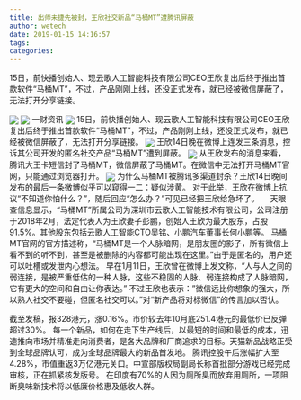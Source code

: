 ```yaml
---
title: 出师未捷先被封，王欣社交新品“马桶MT”遭腾讯屏蔽
author: wetech
date: 2019-01-15 14:16:57
tags: 
categories: 
---
```

15日，前快播创始人、现云歌人工智能科技有限公司CEO王欣复出后终于推出首款软件“马桶MT”，不过，产品刚刚上线，还没正式发布，就已经被微信屏蔽了，无法打开分享链接。
<!-- more -->
<img align="center" border="0" src="https://imgcdn.yicai.com/uppics/images/2019/01/0b1c2d68dcc3068bfe2d72c5b9ac2da0.jpg" />
<img align="center" border="0" src="https://imgcdn.yicai.com/uppics/images/2019/01/43a5a433b9f26176d5c87e255cb0a7f6.jpg" />
一财资讯
<img align="center" border="0" src="https://imgcdn.yicai.com/uppics/images/2019/01/c353feb5213e92853b8ced0cd464b2ae.jpg" />
15日，前快播创始人、现云歌人工智能科技有限公司CEO王欣复出后终于推出首款软件“马桶MT”，不过，产品刚刚上线，还没正式发布，就已经被微信屏蔽了，无法打开分享链接。
<img align="center" border="0" src="https://imgcdn.yicai.com/uppics/images/2019/01/f8fb2fe0c6ebdfeb6e40a4221f208d6c.jpg" />
王欣14日晚在微博上连发三条消息，控诉其公司开发的匿名社交产品“马桶MT”遭到屏蔽。
<img align="center" border="0" src="https://imgcdn.yicai.com/uppics/images/2019/01/70a0a3d1374e300f6bdf2c883fa6f419.jpg" />
从王欣发布的消息来看，腾讯大王卡短信封了马桶MT，微信屏蔽了马桶MT。在微信中无法打开马桶MT官网，只能通过浏览器打开。
<img align="center" border="0" src="https://imgcdn.yicai.com/uppics/images/2019/01/5db437b31445707bab275df6d031d1dc.jpg" />
为什么马桶MT被腾讯多渠道封杀？王欣14日晚间发布的最后一条微博似乎可以窥得一二：疑似涉黄。
对于此举，王欣在微博上抗议“不知道你怕什么？”，随后回应“怎么办？”可见已经把王欣给急坏了。
 
 
天眼查信息显示，“马桶MT”所属公司为深圳市云歌人工智能技术有限公司，公司注册于2018年2月，法定代表人为王欣妻子彭鹏，创始人王欣为最大股东，占股91.5%。其他股东包括云歌人工智能CTO吴铭、小鹏汽车董事长何小鹏等。
马桶MT官网的官方描述称，“马桶MT是一个人脉暗网，是朋友圈的影子，所有微信上看不到的听不到，甚至是被删除的内容都可能出现在这里。”由于是匿名的，用户还可以吐槽或发泄内心想法。
早在1月11日，王欣曾在微博上发文称，“人与人之间的弱连接，是被严重低估的一种人脉，这些不稳固的人脉、弱连接构成了人脉暗网，它有更大的空间和自由让你表达。”
不过王欣也表示：”微信远比你想象的强大，所以熟人社交不要碰，但匿名社交可以。”对“新产品将对标微信”的传言加以否认。
 
 
截至发稿，报328港元，涨0.16%。市价较去年10月底251.4港元的最低价已反弹超过30%。
每一个新品，如何在走下生产线后，以最短的时间和最低的成本，迅速推向市场并精准走向消费者，是各大品牌和厂商追求的目标。天猫新品战略正受到全球品牌认可，成为全球品牌最大的新品首发地。
腾讯控股午后涨幅扩大至4.28%，市值重返3万亿港元关口。中宣部版权局副局长称首批部分游戏已经完成审核，正在抓紧核发版号。
在印度有70%的人因为厕所臭而放弃用厕所，一项阻断臭味新技术将以低廉价格惠及低收人群。
